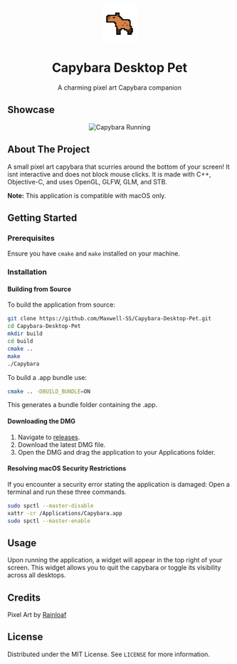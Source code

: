 <div align="center">
  <a href="https://github.com/Maxwell-SS/Capybara-Desktop-Pet">
    <img src="res/readme/icon.png" alt="Logo" width="80" height="80">
  </a>

  <h1 align="center">Capybara Desktop Pet</h1>

  <p align="center">
    A charming pixel art Capybara companion
  </p>
</div>

## Showcase
<div align="center">
  <img src="res/readme/showcase.gif" alt="Capybara Running">
</div>

## About The Project
A small pixel art capybara that scurries around the bottom of your screen! It isnt interactive and does not block mouse clicks. It is made with C++, Objective-C, and uses OpenGL, GLFW, GLM, and STB. 

**Note:** This application is compatible with macOS only.

## Getting Started

### Prerequisites
Ensure you have `cmake` and `make` installed on your machine.

### Installation

#### Building from Source
To build the application from source:
```sh
git clone https://github.com/Maxwell-SS/Capybara-Desktop-Pet.git
cd Capybara-Desktop-Pet
mkdir build
cd build
cmake ..
make
./Capybara
```
To build a .app bundle use:
```sh
cmake .. -DBUILD_BUNDLE=ON
```
This generates a bundle folder containing the .app.

#### Downloading the DMG
1. Navigate to [releases](https://github.com/Maxwell-SS/Capybara-Desktop-Pet/releases).
2. Download the latest DMG file.
3. Open the DMG and drag the application to your Applications folder.

#### Resolving macOS Security Restrictions
If you encounter a security error stating the application is damaged:
Open a terminal and run these three commands.
```sh
sudo spctl --master-disable
xattr -cr /Applications/Capybara.app
sudo spctl --master-enable
```

## Usage
Upon running the application, a widget will appear in the top right of your screen. This widget allows you to quit the capybara or toggle its visibility across all desktops.

## Credits
Pixel Art by [Rainloaf](https://rainloaf.itch.io/capybara-sprite-sheet)

## License
Distributed under the MIT License. See `LICENSE` for more information.
